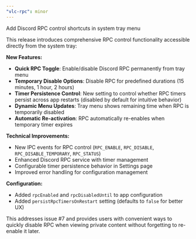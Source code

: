```yaml
---
"vlc-rpc": minor
---
```


Add Discord RPC control shortcuts in system tray menu

This release introduces comprehensive RPC control functionality accessible directly from the system tray:

**New Features:**

- **Quick RPC Toggle**: Enable/disable Discord RPC permanently from tray menu
- **Temporary Disable Options**: Disable RPC for predefined durations (15 minutes, 1 hour, 2 hours)
- **Timer Persistence Control**: New setting to control whether RPC timers persist across app restarts (disabled by default for intuitive behavior)
- **Dynamic Menu Updates**: Tray menu shows remaining time when RPC is temporarily disabled
- **Automatic Re-activation**: RPC automatically re-enables when temporary timer expires

**Technical Improvements:**

- New IPC events for RPC control (`RPC_ENABLE`, `RPC_DISABLE`, `RPC_DISABLE_TEMPORARY`, `RPC_STATUS`)
- Enhanced Discord RPC service with timer management
- Configurable timer persistence behavior in Settings page
- Improved error handling for configuration management

**Configuration:**

- Added `rpcEnabled` and `rpcDisabledUntil` to app configuration
- Added `persistRpcTimersOnRestart` setting (defaults to `false` for better UX)

This addresses issue #7 and provides users with convenient ways to quickly disable RPC when viewing private content without forgetting to re-enable it later.
